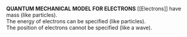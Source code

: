 **QUANTUM MECHANICAL MODEL FOR ELECTRONS**
[[Electrons]] have mass (like particles).  
The energy of electrons can be specified (like particles).  
The position of electrons cannot be specified (like a wave).